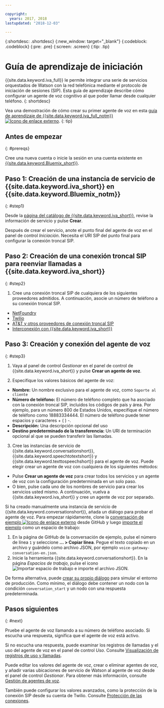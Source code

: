 ```yaml
---

copyright:
  years: 2017, 2018
lastupdated: "2018-12-03"

---
```


{:shortdesc: .shortdesc}
{:new_window: target="_blank"}
{:codeblock: .codeblock}
{:pre: .pre}
{:screen: .screen}
{:tip: .tip}

# Guía de aprendizaje de iniciación
{{site.data.keyword.iva_full}} le permite integrar una serie de servicios orquestados de Watson con la red telefónica mediante el protocolo de iniciación de sesiones (SIP). Esta guía de aprendizaje describe cómo configurar un agente de voz cognitivo al que poder llamar desde cualquier teléfono.
{: shortdesc}

Vea una demostración de cómo crear su primer agente de voz en esta [guía de aprendizaje de {{site.data.keyword.iva_full_notm}}![Icono de enlace externo](../../icons/launch-glyph.svg "Icono de enlace externo")](https://developer.ibm.com/tv/building-voice-enabled-cognitive-applications-with-watson/).
{: tip}

## Antes de empezar
{: #prereqs}

Cree una nueva cuenta o inicie la sesión en una cuenta existente en [{{site.data.keyword.Bluemix_short}}](https://cloud.ibm.com/).

## Paso 1: Creación de una instancia de servicio de {{site.data.keyword.iva_short}} en {{site.data.keyword.Bluemix_notm}}
{: #step1}

Desde la [página del catálogo de {{site.data.keyword.iva_short}}](https://cloud.ibm.com/catalog/services/voice-agent-with-watson), revise la información de servicio y pulse **Crear**.

Después de crear el servicio, anote el punto final del agente de voz en el panel de control _Iniciación_. Necesita el URI SIP del punto final para configurar la conexión troncal SIP.

## Paso 2: Creación de una conexión troncal SIP para reenviar llamadas a {{site.data.keyword.iva_short}}
{: #step2}

1. Cree una conexión troncal SIP de cualquiera de los siguientes proveedores admitidos. A continuación, asocie un número de teléfono a su conexión troncal SIP.

  * [NetFoundry](connect-SIP.html#NetFoundry-setup)
  * [Twilio](connect-SIP.html#twilio-setup)
  * [AT&T y otros proveedores de conexión troncal SIP](connect-SIP.html#att-other)
  * [Interconexión con {{site.data.keyword.iva_short}}](connect-SIP.html#peering)

## Paso 3: Creación y conexión del agente de voz
{: #step3}

1. Vaya al panel de control _Gestionar_ en el panel de control de {{site.data.keyword.iva_short}} y pulse **Crear un agente de voz**.

2. Especifique los valores básicos del agente de voz:
  * **Nombre:** Un nombre exclusivo para el agente de voz, como `Soporte al cliente`
  * **Número de teléfono:** El número de teléfono completo que ha asociado con la conexión troncal SIP, incluidos los códigos de país y área. Por ejemplo, para un número 800 de Estados Unidos, especifique el número de teléfono como 18883334444. El número de teléfono puede tener espacios y caracteres + ( ) -.
  * **Descripción:** Una descripción opcional del uso
  * **Destino predeterminado de la transferencia:** Un URI de terminación opcional al que se pueden transferir las llamadas.

3. Cree las instancias de servicio de {{site.data.keyword.conversationshort}}, {{site.data.keyword.speechtotextshort}} y {{site.data.keyword.texttospeechshort}} para el agente de voz. Puede elegir crear un agente de voz con cualquiera de los siguientes métodos:
  * Pulse **Crear un agente de voz** para crear todos los servicios y un agente de voz con la configuración predeterminada en un solo paso.
  * O bien, pulse cada uno de los nombres de servicio para crear los servicios usted mismo. A continuación, vuelva a {{site.data.keyword.iva_short}} y cree un agente de voz por separado.

   Si ha creado manualmente una instancia de servicio de {{site.data.keyword.conversationshort}}, añada un diálogo para probar el agente de voz.  Para empezar rápidamente, clone la [conversación de ejemplo ![Icono de enlace externo](../../icons/launch-glyph.svg "Icono de enlace externo")](https://github.com/WASdev/sample.voice.gateway/blob/master/conversation/voice-gateway-conversation-en.json) desde GitHub y luego [importe el ejemplo](../conversation/configure-workspace.html#creating-workspaces) como un espacio de trabajo:

   1. En la página de GitHub de la conversación de ejemplo, pulse el número de línea `1` y seleccione **... > Copiar línea**. Pegue el texto copiado en un archivo y guárdelo como archivo JSON, por ejemplo `voice-gateway-conversation-en.json`.
   2. Inicie la herramienta {{site.data.keyword.conversationshort}}. En la página _Espacios de trabajo_, pulse el icono ![Importar espacio de trabajo](../conversation/images/workspace_import.png) e importe el archivo JSON.

  De forma alternativa, puede [crear su propio diálogo](../conversation/dialog-build.html) para simular el entorno de producción. Como mínimo, el diálogo debe contener un nodo con la condición `conversation_start` y un nodo con una respuesta predeterminada.


## Pasos siguientes
{: #next}

Pruebe el agente de voz llamando a su número de teléfono asociado. Si escucha una respuesta, significa que el agente de voz está activo.

Si no escucha una respuesta, puede examinar los registros de llamadas y el uso del agente de voz en el panel de control _Uso_. Consulte [Visualización de registros de uso y llamadas](logging.html).

Puede editar los valores del agente de voz, crear o eliminar agentes de voz, y añadir varias ubicaciones de servicio de Watson al agente de voz desde el panel de control _Gestionar_. Para obtener más información, consulte [Gestión de agentes de voz](managing.html).

También puede configurar los valores avanzados, como la protección de la conexión SIP desde su cuenta de Twilio. Consulte [Protección de las conexiones](secure-trunking.html).
